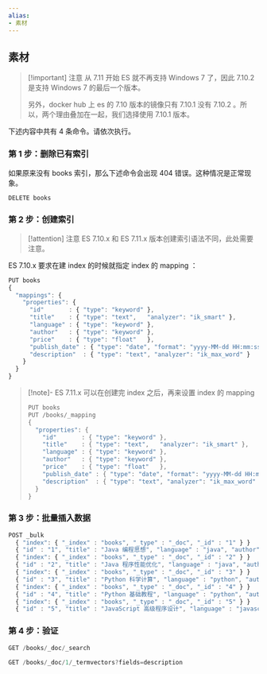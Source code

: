 ```yaml
---
alias: 
- 素材
---
```


## 素材

> [!important] 注意
> 从 7.11 开始 ES 就不再支持 Windows 7 了，因此 7.10.2 是支持 Windows 7 的最后一个版本。
> 
> 另外，docker hub 上 es 的 7.10 版本的镜像只有 7.10.1 没有 7.10.2 。所以，两个理由叠加在一起，我们选择使用 7.10.1 版本。

下述内容中共有 4 条命令。请依次执行。

### 第 1 步：删除已有索引

如果原来没有 books 索引，那么下述命令会出现 404 错误。这种情况是正常现象。

```js
DELETE books
```


### 第 2 步：创建索引

> [!attention] 注意
> ES 7.10.x 和 ES 7.11.x 版本创建索引语法不同，此处需要注意。

ES 7.10.x 要求在建 index 的时候就指定 index 的 mapping ：

```js
PUT books
{
  "mappings": {
    "properties": {
      "id"       : { "type": "keyword" },
      "title"    : { "type": "text",   "analyzer": "ik_smart" },
      "language" : { "type": "keyword" },
      "author"   : { "type": "keyword" },
      "price"    : { "type": "float"   },
      "publish_date" : { "type": "date", "format": "yyyy-MM-dd HH:mm:ss||yyyy-MM-dd||epoch_millis" },
      "description"  : { "type": "text", "analyzer": "ik_max_word" } 
    }
  }
} 
```

> [!note]- ES 7.11.x 可以在创建完 index 之后，再来设置 index 的 mapping
> ```js
> PUT books
> PUT /books/_mapping
> {
>   "properties": {
>     "id"       : { "type": "keyword" },
>     "title"    : { "type": "text",   "analyzer": "ik_smart" },
>     "language" : { "type": "keyword" },
>     "author"   : { "type": "keyword" },
>     "price"    : { "type": "float"   },
>     "publish_date" : { "type": "date", "format": "yyyy-MM-dd HH:mm:ss||yyyy-MM-dd||epoch_millis" },
>     "description"  : { "type": "text", "analyzer": "ik_max_word" } 
>   }
> }
> ```


### 第 3 步：批量插入数据

```js
POST _bulk
  { "index": { "_index" : "books", "_type" : "_doc", "_id" : "1" } }
  { "id" : "1", "title" : "Java 编程思想", "language" : "java", "author" : "Bruce Eckel", "price": 70.20, "publish_date" : "2007-10-01", "description" : "Java 学习必读经典，殿堂级著作！赢得了全球程序员的广泛赞誉。" }
  { "index": { "_index" : "books", "_type" : "_doc", "_id" : "2" } }
  { "id" : "2", "title" : "Java 程序性能优化", "language" : "java", "author" : "葛一鸣", "price": 46.50, "publish_date" : "2012-08-01", "description" : "让你的 Java 程序更快、更稳定。深入剖析软件设计层面、代码层面、JVM 虚拟机层面的优化方法。" }
  { "index": { "_index" : "books", "_type" : "_doc", "_id" : "3" } }
  { "id" : "3", "title" : "Python 科学计算", "language" : "python", "author" : "张若愚", "price": 81.40, "publish_date" : "2016-05-01", "description" : "零基础学 Python，光盘中作者独家整合开发 winPython 运行环境，涵盖了 Python 各个扩展库。" }
  { "index": { "_index" : "books", "_type" : "_doc", "_id" : "4" } }
  { "id" : "4", "title" : "Python 基础教程", "language" : "python", "author" : "Helant", "price": 54.50, "publish_date" : "2014-03-01", "description" : "经典的 Python 入门教程，层次鲜明，结构严谨，内容详实。" } 
  { "index": { "_index" : "books", "_type" : "_doc", "_id" : "5" } }
  { "id" : "5", "title" : "JavaScript 高级程序设计", "language" : "javascript", "author" : "Nicholas C.Zakas", "price": 66.40, "publish_date" : "2013-10-01", "description" : "JavaScript 技术经典名著" }
```

### 第 4 步：验证

```js
GET /books/_doc/_search

GET /books/_doc/1/_termvectors?fields=description
```
